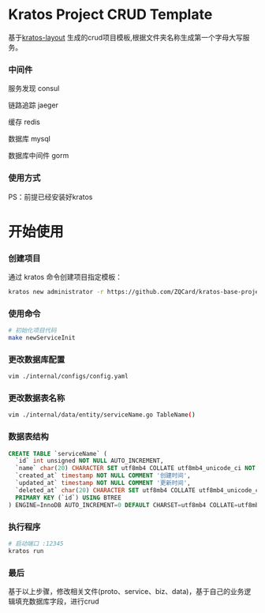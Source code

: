 # Kratos Project CRUD Template
基于[kratos-layout](https://github.com/go-kratos/kratos-layout) 生成的crud项目模板,根据文件夹名称生成第一个字母大写服务。

### 中间件
服务发现 consul

链路追踪 jaeger

缓存 redis

数据库 mysql

数据库中间件 gorm


### 使用方式

PS：前提已经安装好kratos

# 开始使用
### 创建项目
通过 kratos 命令创建项目指定模板：

```bash
kratos new administrator -r https://github.com/ZQCard/kratos-base-project.git
```

### 使用命令
```bash
# 初始化项目代码
make newServiceInit
```

### 更改数据库配置
```bash
vim ./internal/configs/config.yaml
```

### 更改数据表名称
```bash
vim ./internal/data/entity/serviceName.go TableName()
```

### 数据表结构
```sql
CREATE TABLE `serviceName` (
  `id` int unsigned NOT NULL AUTO_INCREMENT,
  `name` char(20) CHARACTER SET utf8mb4 COLLATE utf8mb4_unicode_ci NOT NULL COMMENT '名称',
  `created_at` timestamp NOT NULL COMMENT '创建时间',
  `updated_at` timestamp NOT NULL COMMENT '更新时间',
  `deleted_at` char(20) CHARACTER SET utf8mb4 COLLATE utf8mb4_unicode_ci NOT NULL COMMENT '删除时间',
  PRIMARY KEY (`id`) USING BTREE
) ENGINE=InnoDB AUTO_INCREMENT=0 DEFAULT CHARSET=utf8mb4 COLLATE=utf8mb4_unicode_ci COMMENT='数据表备注';
```

### 执行程序
```bash
# 启动端口 :12345
kratos run
```

### 最后

基于以上步骤，修改相关文件(proto、service、biz、data)，基于自己的业务逻辑填充数据库字段，进行crud